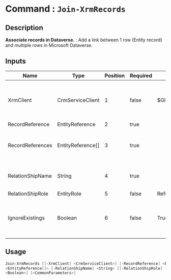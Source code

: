 ﻿# Command : `Join-XrmRecords` 

## Description

**Associate records in Dataverse.** : Add a link between 1 row (Entity record) and multiple rows in Microsoft Dataverse.

## Inputs

Name|Type|Position|Required|Default|Description
----|----|--------|--------|-------|-----------
XrmClient|CrmServiceClient|1|false|$Global:XrmClient|Xrm connector initialized to target instance. Use latest one by default. (CrmServiceClient)
RecordReference|EntityReference|2|true||
RecordReferences|EntityReference[]|3|true||Rows / Records references to link to Record. (EntityReference array)
RelationShipName|String|4|true||RelationShip Logical name involve between these records.
RelationShipRole|EntityRole|5|false|Referencing|
IgnoreExistings|Boolean|6|false|True|Prevent exceptions if record associations already exist (error => Cannot insert duplicate key).


## Usage

```Powershell 
Join-XrmRecords [[-XrmClient] <CrmServiceClient>] [-RecordReference] <EntityReference> [-RecordReferences] 
<EntityReference[]> [-RelationShipName] <String> [[-RelationShipRole] {Referencing | Referenced}] [[-IgnoreExistings] 
<Boolean>] [<CommonParameters>]
``` 


